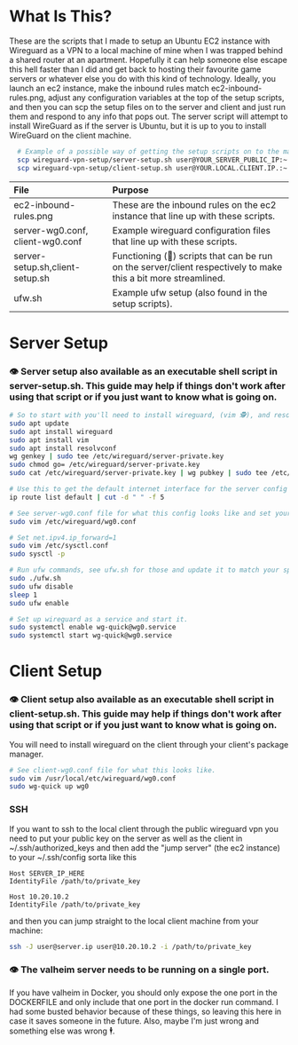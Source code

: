 # What Is This?
These are the scripts that I made to setup an Ubuntu EC2 instance with Wireguard as a VPN to a local machine of mine when I was trapped behind a shared router at an apartment. Hopefully it can help someone else escape this hell faster than I did and get back to hosting their favourite game servers or whatever else you do with this kind of technology. Ideally, you launch an ec2 instance, make the inbound rules match ec2-inbound-rules.png, adjust any configuration variables at the top of the setup scripts, and then you can scp the setup files on to the server and client and just run them and respond to any info that pops out. The server script will attempt to install WireGuard as if the server is Ubuntu, but it is up to you to install WireGuard on the client machine.

```sh
  # Example of a possible way of getting the setup scripts on to the machines.
  scp wireguard-vpn-setup/server-setup.sh user@YOUR_SERVER_PUBLIC_IP:~
  scp wireguard-vpn-setup/client-setup.sh user@YOUR.LOCAL.CLIENT.IP.:~
```

| File | Purpose |
| :---- | :------- |
| ec2-inbound-rules.png | These are the inbound rules on the ec2 instance that line up with these scripts.|
| server-wg0.conf, client-wg0.conf | Example wireguard configuration files that line up with these scripts.|
| server-setup.sh,client-setup.sh | Functioning (🙏) scripts that can be run on the server/client respectively to make this a bit more streamlined.|
| ufw.sh | Example ufw setup (also found in the setup scripts).|

# Server Setup
### 👁️ Server setup also available as an executable shell script in server-setup.sh. This guide may help if things don't work after using that script or if you just want to know what is going on.

```sh
# So to start with you'll need to install wireguard, (vim 🕵️), and resolvconf and then create private/public keys for the server.
sudo apt update
sudo apt install wireguard
sudo apt install vim
sudo apt install resolvconf
wg genkey | sudo tee /etc/wireguard/server-private.key
sudo chmod go= /etc/wireguard/server-private.key
sudo cat /etc/wireguard/server-private.key | wg pubkey | sudo tee /etc/wireguard/public.key
```

```sh
# Use this to get the default internet interface for the server config routing rules
ip route list default | cut -d " " -f 5
```

```sh
# See server-wg0.conf file for what this config looks like and set yours up to match your specs.
sudo vim /etc/wireguard/wg0.conf
```

```sh
# Set net.ipv4.ip_forward=1
sudo vim /etc/sysctl.conf
sudo sysctl -p
```

```sh
# Run ufw commands, see ufw.sh for those and update it to match your specs. Then activate the firewall.
sudo ./ufw.sh
sudo ufw disable
sleep 1
sudo ufw enable
```

```sh
# Set up wireguard as a service and start it.
sudo systemctl enable wg-quick@wg0.service
sudo systemctl start wg-quick@wg0.service
```

# Client Setup
### 👁️ Client setup also available as an executable shell script in client-setup.sh. This guide may help if things don't work after using that script or if you just want to know what is going on.
You will need to install wireguard on the client through your client's package manager.
```sh
# See client-wg0.conf file for what this looks like.
sudo vim /usr/local/etc/wireguard/wg0.conf
sudo wg-quick up wg0
```

### SSH

If you want to ssh to the local client through the public wireguard vpn you
need to put your public key on the server as well as the client in
~/.ssh/authorized_keys and then add the "jump server" (the ec2 instance) to your
~/.ssh/config sorta like this

```
Host SERVER_IP_HERE
IdentityFile /path/to/private_key

Host 10.20.10.2
IdentityFile /path/to/private_key
```

and then you can jump straight to the local client machine from your machine:

```sh
ssh -J user@server.ip user@10.20.10.2 -i /path/to/private_key
```

### 👁️ The valheim server needs to be running on a single port.
If you have valheim in Docker, you should only expose the one
port in the DOCKERFILE and only include that one port in the docker
run command. I had some busted behavior because of these things, so leaving this here in case it saves someone in the future. Also, maybe I'm just wrong and something else was wrong 🕴️.
